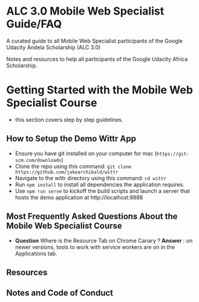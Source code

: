 # ALC 3.0 Mobile Web Specialist Guide/FAQ
A curated guide to all Mobile Web Specialist participants of the Google Udacity Andela Scholarship (ALC 3.0)

Notes and resources to help all participants of the Google Udacity Africa Scholarship.

# Getting Started with the Mobile Web Specialist Course
- this section covers step by step guidelines. 

## How to Setup the Demo Wittr App

- Ensure you have git installed on your computer  for mac (`https://git-scm.com/downloads`)
- Clone the repo using this command: `git clone https://github.com/jakearchibald/wittr`
- Navigate to the wittr directory using this command: `cd wittr`
- Run `npm install` to install all dependencies the application requires.
- Use `npm run serve` to kickoff the build scripts and launch a server that hosts the demo application at http://localhost:8888


## Most Frequently Asked Questions About the Mobile Web Specialist Course

- __Question__ Where is the Resource Tab on Chrome Canary ? __Answer__ : on newer versions, tools to work with service workers are on in the Applications tab.


## Resources


## Notes and Code of Conduct


